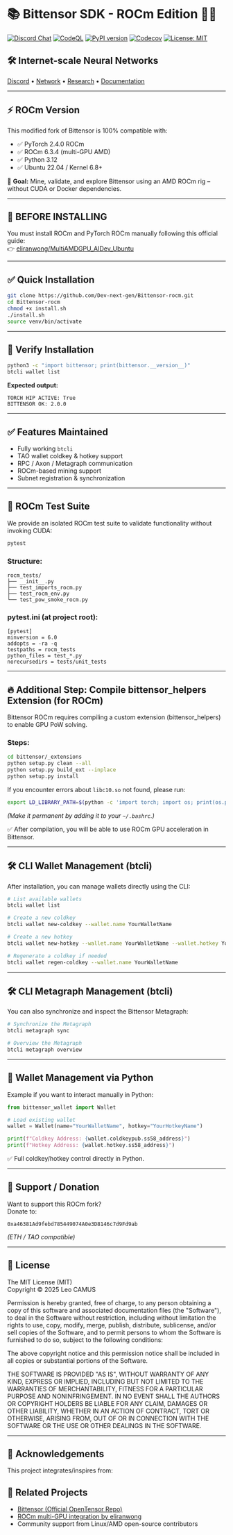 # 📚 Bittensor SDK - ROCm Edition 🫠🔦

[![Discord Chat](https://img.shields.io/discord/308323056592486420.svg)](https://discord.gg/bittensor) [![CodeQL](https://github.com/opentensor/bittensor/actions/workflows/github-code-scanning/codeql/badge.svg)](https://github.com/opentensor/bittensor/actions) [![PyPI version](https://badge.fury.io/py/bittensor.svg)](https://badge.fury.io/py/bittensor) [![Codecov](https://codecov.io/gh/opentensor/bittensor/graph/badge.svg)](https://app.codecov.io/gh/opentensor/bittensor) [![License: MIT](https://opensource.org/licenses/MIT)](https://opensource.org/licenses/MIT)

## 🛠️ Internet-scale Neural Networks

[Discord](https://discord.gg/bittensor) • [Network](https://taostats.io/) • [Research](https://bittensor.com/whitepaper) • [Documentation](https://docs.bittensor.com)

---

## ⚡ ROCm Version

This modified fork of Bittensor is 100% compatible with:

- ✅ PyTorch 2.4.0 ROCm
- ✅ ROCm 6.3.4 (multi-GPU AMD)
- ✅ Python 3.12
- ✅ Ubuntu 22.04 / Kernel 6.8+

🎯 **Goal:** Mine, validate, and explore Bittensor using an AMD ROCm rig – without CUDA or Docker dependencies.

---

## 🚨 BEFORE INSTALLING

You must install ROCm and PyTorch ROCm manually following this official guide:  
👉 [eliranwong/MultiAMDGPU_AIDev_Ubuntu](https://github.com/eliranwong/MultiAMDGPU_AIDev_Ubuntu)

---

## ✅ Quick Installation

```bash
git clone https://github.com/Dev-next-gen/Bittensor-rocm.git
cd Bittensor-rocm
chmod +x install.sh
./install.sh
source venv/bin/activate
```

---

## 🧪 Verify Installation

```bash
python3 -c "import bittensor; print(bittensor.__version__)"
btcli wallet list
```

**Expected output:**

```
TORCH HIP ACTIVE: True
BITTENSOR OK: 2.0.0
```

---

## ✅ Features Maintained

- Fully working `btcli`
- TAO wallet coldkey & hotkey support
- RPC / Axon / Metagraph communication
- ROCm-based mining support
- Subnet registration & synchronization

---

## 🧪 ROCm Test Suite

We provide an isolated ROCm test suite to validate functionality without invoking CUDA:

```bash
pytest
```

### Structure:

```text
rocm_tests/
├── __init__.py
├── test_imports_rocm.py
├── test_rocm_env.py
└── test_pow_smoke_rocm.py
```

### pytest.ini (at project root):

```text
[pytest]
minversion = 6.0
addopts = -ra -q
testpaths = rocm_tests
python_files = test_*.py
norecursedirs = tests/unit_tests
```

---

## 🔥 Additional Step: Compile bittensor_helpers Extension (for ROCm)

Bittensor ROCm requires compiling a custom extension (bittensor_helpers) to enable GPU PoW solving.

### Steps:

```bash
cd bittensor/_extensions
python setup.py clean --all
python setup.py build_ext --inplace
python setup.py install
```

If you encounter errors about `libc10.so` not found, please run:

```bash
export LD_LIBRARY_PATH=$(python -c 'import torch; import os; print(os.path.join(os.path.dirname(torch.__file__), "lib"))'):$LD_LIBRARY_PATH
```

*(Make it permanent by adding it to your `~/.bashrc`.)*

✅ After compilation, you will be able to use ROCm GPU acceleration in Bittensor.

---

## 🛠️ CLI Wallet Management (btcli)

After installation, you can manage wallets directly using the CLI:

```bash
# List available wallets
btcli wallet list

# Create a new coldkey
btcli wallet new-coldkey --wallet.name YourWalletName

# Create a new hotkey
btcli wallet new-hotkey --wallet.name YourWalletName --wallet.hotkey YourHotkeyName

# Regenerate a coldkey if needed
btcli wallet regen-coldkey --wallet.name YourWalletName
```

---

## 🛠️ CLI Metagraph Management (btcli)

You can also synchronize and inspect the Bittensor Metagraph:

```bash
# Synchronize the Metagraph
btcli metagraph sync

# Overview the Metagraph
btcli metagraph overview
```

---

## 🧪 Wallet Management via Python

Example if you want to interact manually in Python:

```python
from bittensor_wallet import Wallet

# Load existing wallet
wallet = Wallet(name="YourWalletName", hotkey="YourHotkeyName")

print(f"Coldkey Address: {wallet.coldkeypub.ss58_address}")
print(f"Hotkey Address: {wallet.hotkey.ss58_address}")
```

✅ Full coldkey/hotkey control directly in Python.

---

## 💖 Support / Donation

Want to support this ROCm fork?  
Donate to:

```
0xa46381Ad9febd785449074A0e3D8146c7d9Fd9ab
```

*(ETH / TAO compatible)*

---

## 📜 License

The MIT License (MIT)  
Copyright © 2025 Leo CAMUS

Permission is hereby granted, free of charge, to any person obtaining a copy of this software and associated documentation files (the "Software"), to deal in the Software without restriction, including without limitation the rights to use, copy, modify, merge, publish, distribute, sublicense, and/or sell copies of the Software, and to permit persons to whom the Software is furnished to do so, subject to the following conditions:

The above copyright notice and this permission notice shall be included in all copies or substantial portions of the Software.

THE SOFTWARE IS PROVIDED "AS IS", WITHOUT WARRANTY OF ANY KIND, EXPRESS OR IMPLIED, INCLUDING BUT NOT LIMITED TO THE WARRANTIES OF MERCHANTABILITY, FITNESS FOR A PARTICULAR PURPOSE AND NONINFRINGEMENT. IN NO EVENT SHALL THE AUTHORS OR COPYRIGHT HOLDERS BE LIABLE FOR ANY CLAIM, DAMAGES OR OTHER LIABILITY, WHETHER IN AN ACTION OF CONTRACT, TORT OR OTHERWISE, ARISING FROM, OUT OF OR IN CONNECTION WITH THE SOFTWARE OR THE USE OR OTHER DEALINGS IN THE SOFTWARE.

---

## 🙏 Acknowledgements

This project integrates/inspires from:

## 📎 Related Projects

- [Bittensor (Official OpenTensor Repo)](https://github.com/opentensor/bittensor)
- [ROCm multi-GPU integration by eliranwong](https://github.com/eliranwong/MultiAMDGPU_AIDev_Ubuntu)
- Community support from Linux/AMD open-source contributors
